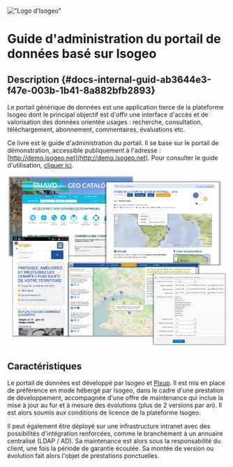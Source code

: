 ![&quot;Logo d&apos;Isogeo&quot;](http://www.isogeo.com/images/logo.png)

# Guide d'administration du portail de données basé sur Isogeo

## Description {#docs-internal-guid-ab3644e3-f47e-003b-1b41-8a882bfb2893}

Le portail générique de données est une application tierce de la plateforme Isogeo dont le principal objectif est d'offir une interface d'accès et de valorisation des données orientée usages : recherche, consultation, téléchargement, abonnement, commentaires, évaluations etc.

Ce livre est le guide d'administration du portail. Il se base sur le portail de démonstration, accessible publiquement à l'adresse : [http://demo.isogeo.net](http://demo.isogeo.net). Pour consulter le guide d'utilisation, [cliquer ici](https://www.gitbook.com/book/isogeo/app-portal-pixup-user/).

!["Patchwork de portails Isogeo - Image de couverture"](/assets/cover_portfolio.png)

## Caractéristiques

Le portail de données est développé par Isogeo et [Pixup](http://www.pixup.com/). Il est mis en place de préférence en mode hébergé par Isogeo, dans le cadre d'une prestation de développement, accompagnée d'une offre de maintenance qui inclue la mise à jour au fur et à mesure des évolutions \(plus de 2 versions par an\). Il est alors soumis aux conditions de licence de la plateforme Isogeo.

Il peut également être déployé sur une infrastructure intranet avec des possibilités d'intégration renforcées, comme le branchement à un annuaire centralisé \(LDAP / AD\). Sa maintenance est alors sous la responsabilité du client, une fois la période de garantie écoulée. Sa montée de version ou évolution fait alors l'objet de prestations ponctuelles.

